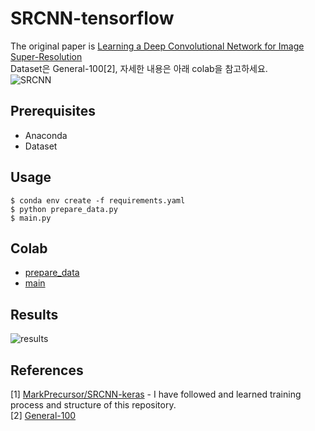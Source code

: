 # SRCNN-tensorflow
The original paper is [Learning a Deep Convolutional Network for Image Super-Resolution](https://arxiv.org/abs/1501.00092)  
Dataset은 General-100[2], 자세한 내용은 아래 colab을 참고하세요.  
![SRCNN](https://user-images.githubusercontent.com/45455072/82465244-08e5c980-9afa-11ea-8db2-0458af007012.png)  

## Prerequisites
- Anaconda
- Dataset

## Usage
```
$ conda env create -f requirements.yaml
$ python prepare_data.py
$ main.py
```

## Colab
- [prepare_data](https://colab.research.google.com/drive/1hEyPcukzc_K5w2WLS5BFhkOIcMmFbxQa#scrollTo=ErzuyS4tU-3D)
- [main](https://colab.research.google.com/drive/17yuR0DYtRO3S4Ws2OZS-mPMhtH0lQgOS#scrollTo=6Qa3LgnT7X9N)


## Results
![results](https://user-images.githubusercontent.com/45455072/82464619-4138d800-9af9-11ea-88c4-dc9e40d0c6de.png)

## References
[1] [MarkPrecursor/SRCNN-keras](https://github.com/MarkPrecursor/SRCNN-keras)
    - I have followed and learned training process and structure of this repository.  
[2] [General-100](https://drive.google.com/file/d/0B7tU5Pj1dfCMVVdJelZqV0prWnM/view)
